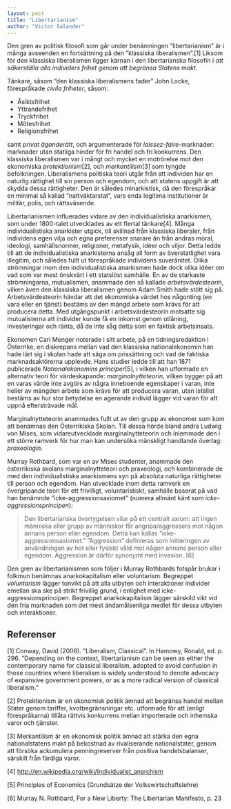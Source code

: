 ```yaml
---
layout: post
title: "Libertarianism"
author: "Victor Salander"
---
```


Den gren av politisk filosofi som går under benämningen ”libertarianism” är i många avseenden en fortsättning på den ”klassiska liberalismen”.[1] Liksom för den klassiska liberalismen ligger kärnan i den libertarianska filosofin i *att säkerställa alla individers frihet genom att begränsa Statens makt.*

Tänkare, såsom ”den klassiska liberalismens fader” John Locke, förespråkade *civila friheter*, såsom:

* Åsiktsfrihet
* Yttrandefrihet
* Tryckfrihet
* Mötesfrihet
* Religionsfrihet

samt *privat äganderätt*, och argumenterade för *laissez-faire*-marknader: marknader utan statliga hinder för fri handel och fri konkurrens. Den klassiska liberalismen var i mångt och mycket en motrörelse mot den ekonomiska *protektionism*[2], och *merkantilism*[3] som tyngde befolkningen. Liberalismens politiska teori utgår från att individen har en naturlig rättighet till sin person och egendom, och att statens uppgift är att skydda dessa rättigheter. Den är således minarkistisk, då den förespråkar en minimal så kallad ”nattväktarstat”, vars enda legitima institutioner är militär, polis, och rättsväsende.

Libertarianismen influerades vidare av den individualistiska anarkismen, som under 1800-talet utvecklades av ett flertal tänkare[4]. Många individualistiska anarkister utgick, till skillnad från klassiska liberaler, från individens egen vilja och egna preferenser snarare än från andras moral, ideologi, samhällsnormer, religioner, metafysik, idéer och viljor. Detta ledde till att de individualistiska anarkisterna ansåg all form av överstatlighet vara illegitim, och således fullt ut förespråkade individens suveränitet. Olika strömningar inom den individualistiska anarkismen hade dock olika idéer om vad som var mest önskvärt i ett statslöst samhälle. En av de starkaste strömningarna, mutualismen, anammade den så kallade *arbetsvärdesteorin*, vilken även den klassiska liberalismen genom Adam Smith hade stött sig på. Arbetsvärdesteorin hävdar att det ekonomiska värdet hos någonting (en vara eller en tjänst) bestäms av den mängd arbete som krävs för att producera detta. Med utgångspunkt i arbetsvärdesteorin motsatte sig mutualisterna att individer kunde få en inkomst genom utlåning, investeringar och ränta, då de inte såg detta som en faktisk arbetsinsats.

Ekonomen Carl Menger noterade i sitt arbete, på en tidningsredaktion i Österrike, en diskrepans mellan vad den klassiska nationalekonomin han hade lärt sig i skolan hade att säga om prissättning och vad de faktiska marknadsaktörerna upplevde. Hans studier ledde till att han 1871 publicerade *Nationalekonomins principer*[5], i vilken han utformade en alternativ teori för värdeskapande: *marginalnytteteorin*, vilken bygger på att en varas värde inte avgörs av några inneboende egenskaper i varan, inte heller av mängden arbete som krävs för att producera varan, utan istället bestäms av hur stor betydelse en agerande individ lägger vid varan för att uppnå eftersträvade mål.

Marginalnytteteorin anammades fullt ut av den grupp av ekonomer som kom att benämnas den Österrikiska Skolan. Till dessa hörde bland andra Ludwig von Mises, som vidareutvecklade marginalnytteteorin och inlemmade den i ett större ramverk för hur man kan undersöka mänskligt handlande överlag: *praxeologin*.

Murray Rothbard, som var en av Mises studenter, anammade den österrikiska skolans marginalnytteteori och praxeologi, och kombinerade de med den individualistiska anarkismens syn på absoluta naturliga rättigheter till person och egendom. Han utvecklade inom detta ramverk en övergripande teori för ett frivilligt, voluntaristiskt, samhälle baserat på vad han benämnde ”icke-aggressionsaxiomet” (numera allmänt känt som *icke-aggressionsprincipen*):

> Den libertarianska övertygelsen vilar på ett centralt axiom: att ingen människa eller grupp av människor får angripa/aggressera mot någon annans person eller egendom. Detta kan kallas ”icke-aggressionsaxiomet.” ”Aggression” definieras som initieringen av användningen av hot eller fysiskt våld mot någon annans person eller egendom. Aggression är därför synonymt med invasion. [6]

Den gren av libertarianismen som följer i Murray Rothbards fotspår brukar i folkmun benämnas anarkokapitalism eller voluntarism. Begreppet *voluntarism* lägger tonvikt på att alla utbyten och interaktioner individer emellan ska ske på strikt frivillig grund, i enlighet med icke-aggressionsprincipen. Begreppet anarkokapitalism lägger särskild vikt vid den fria marknaden som det mest ändamålsenliga medlet för dessa utbyten och interaktioner.

## Referenser

[1] Conway, David (2008). ”Liberalism, Classical”. In Hamowy, Ronald, ed. p. 296. ”Depending on the context, libertarianism can be seen as either the contemporary name for classical liberalism, adopted to avoid confusion in those countries where liberalism is widely understood to denote advocacy of expansive government powers, or as a more radical version of classical liberalism.”

[2] Protektionism är en ekonomisk politik ämnad att begränsa handel mellan Stater genom tariffer, kvotbegränsningar etc. utformade för att (enligt förespråkarna) tillåta rättvis konkurrens mellan importerade och inhemska varor och tjänster.

[3] Merkantilism är en ekonomisk politik ämnad att stärka den egna nationalstatens makt på bekostnad av rivaliserande nationalstater, genom att försöka ackumulera penningreserver från positiva handelsbalanser, särskilt från färdiga varor.

[4] http://en.wikipedia.org/wiki/Individualist_anarchism

[5] Principles of Economics (Grundsätze der Volkswirtschaftslehre)

[6] Murray N. Rothbard, For a New Liberty: The Libertarian Manifesto, p. 23